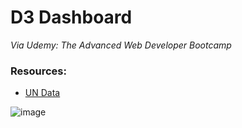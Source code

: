 # D3 Dashboard

_Via Udemy: The Advanced Web Developer Bootcamp_

### Resources:
 - [UN Data](http://data.un.org/)

![image](https://i.imgur.com/MZ9W8J4.png)

